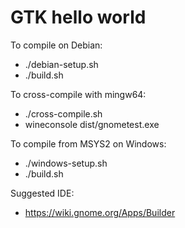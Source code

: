# GTK hello world

To compile on Debian:
- ./debian-setup.sh
- ./build.sh

To cross-compile with mingw64:
- ./cross-compile.sh
- wineconsole dist/gnometest.exe

To compile from MSYS2 on Windows:
- ./windows-setup.sh
- ./build.sh

Suggested IDE:
- https://wiki.gnome.org/Apps/Builder
